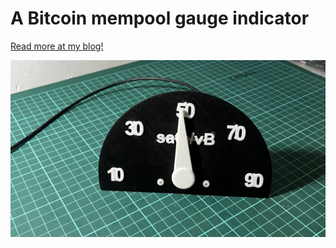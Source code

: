 # A Bitcoin mempool gauge indicator

[Read more at my blog!](https://blog.nico.ninja/diy/electronics/mempool-gauge/)

![Mempool gauge](mempool-gauge.jpg)
